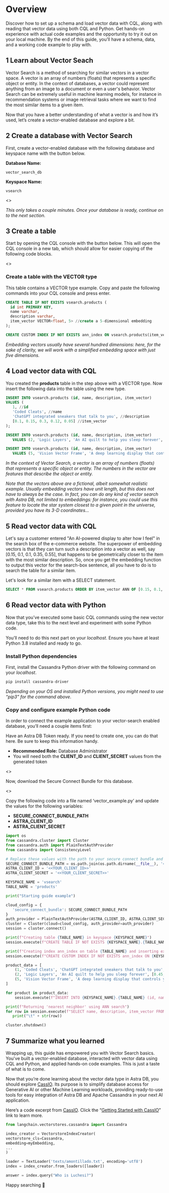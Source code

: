 # Overview
Discover how to set up a schema and load vector data with CQL, along with reading that vector data using both CQL and Python. Get hands-on experience with actual code examples and the opportunity to try it out on your local machine. By the end of this guide, you’ll have a schema, data, and a working code example to play with.

## 1 Learn about Vector Seach
Vector Search is a method of searching for similar vectors in a vector space. A vector is an array of numbers (floats) that represents a specific object or entity. In the context of databases, a vector could represent anything from an image to a document or even a user's behavior. Vector Search can be extremely useful in machine learning models, for instance in recommendation systems or image retrieval tasks where we want to find the most similar items to a given item.

Now that you have a better understanding of what a vector is and how it’s used, let’s create a vector-enabled database and explore a bit.

## 2 Create a database with Vector Search
First, create a vector-enabled database with the following database and keyspace name with the button below.

**Database Name:** 
```shell 
vector_search_db
```

**Keyspace Name:** 
```shell 
vsearch
```

<<createVectorDatabase>>
  
_This only takes a couple minutes. Once your database is ready, continue on to the next section._
  
## 3 Create a table
Start by opening the CQL console with the button below. This will open the CQL console in a new tab, which should allow for easier copying of the following code blocks.
  
<<launchCQLConsole>>
  
### Create a table with the VECTOR type
This table contains a VECTOR type example. Copy and paste the following commands into your CQL console and press enter.
  
```sql
CREATE TABLE IF NOT EXISTS vsearch.products (
  id int PRIMARY KEY,
  name varchar,
  description varchar,
  item_vector VECTOR<float, 5> //create a 5-dimensional embedding
);

CREATE CUSTOM INDEX IF NOT EXISTS ann_index ON vsearch.products(item_vector) USING 'StorageAttachedIndex';
```

_Embedding vectors usually have several hundred dimensions: here, for the sake of clarity, we will work with a simplified embedding space with just five dimensions._

## 4 Load vector data with CQL
You created the **products** table in the step above with a VECTOR type. Now insert the following data into the table using the new type.

```sql
INSERT INTO vsearch.products (id, name, description, item_vector) 
VALUES (
   1, //id
   'Coded Cleats', //name
   'ChatGPT integrated sneakers that talk to you', //description
   [0.1, 0.15, 0.3, 0.12, 0.05] //item_vector
);

INSERT INTO vsearch.products (id, name, description, item_vector) 
   VALUES (2, 'Logic Layers', 'An AI quilt to help you sleep forever', [0.45, 0.09, 0.01, 0.2, 0.11]);

INSERT INTO vsearch.products (id, name, description, item_vector) 
   VALUES (5, 'Vision Vector Frame', 'A deep learning display that controls your mood', [0.1, 0.05, 0.08, 0.3, 0.6]);
```

_In the context of Vector Search, a vector is an array of numbers (floats) that represents a specific object or entity. The numbers in the vector are features that describe the object or entity._

_Note that the vectors above are a fictional, albeit somewhat realistic example. Usually embedding vectors have unit length, but this does not have to always be the case. In fact, you can do any kind of vector search with Astra DB, not limited to embeddings: for instance, you could use this feature to locate the star system closest to a given point in the universe, provided you have its 3-D coordinates…_

## 5 Read vector data with CQL
Let's say a customer entered "An AI-powered display to alter how I feel" in the search box of the e-commerce website. The superpower of embedding vectors is that they can turn such a description into a vector as well, say [0.15, 0.1, 0.1, 0.35, 0.55], that happens to be geometrically closer to the item with the most similar description.
So, once you get the embedding function to output this vector for the search-box sentence, all you have to do is to search the table for a similar item.

Let's look for a similar item with a SELECT statement.

```sql
SELECT * FROM vsearch.products ORDER BY item_vector ANN OF [0.15, 0.1, 0.1, 0.35, 0.55] LIMIT 1;
```

## 6 Read vector data with Python
Now that you’ve executed some basic CQL commands using the new vector data type, take this to the next level and experiment with some Python code.

You’ll need to do this next part on your _localhost_. Ensure you have at least Python 3.8 installed and ready to go.
  
### Install Python dependencies
First, install the Cassandra Python driver with the following command on your _localhost_.

```python
pip install cassandra-driver
```
_Depending on your OS and installed Python versions, you might need to use “pip3” for the command above._
  
### Copy and configure example Python code
In order to connect the example application to your vector-search enabled database, you’ll need a couple items first:

Have an Astra DB Token ready. If you need to create one, you can do that here. Be sure to keep this information handy. 
   - **Recommended Role:** Database Administrator
   - You will need both the **CLIENT_ID** and **CLIENT_SECRET** values from the generated token

<<createToken>>

Now, download the Secure Connect Bundle for this database.

<<downloadSCB>>

Copy the following code into a file named ‘vector_example.py’ and update the values for the following variables: 
- **SECURE_CONNECT_BUNDLE_PATH**
- **ASTRA_CLIENT_ID**
- **ASTRA_CLIENT_SECRET** 

```python
import os
from cassandra.cluster import Cluster
from cassandra.auth import PlainTextAuthProvider
from cassandra import ConsistencyLevel

# Replace these values with the path to your secure connect bundle and the database credentials
SECURE_CONNECT_BUNDLE_PATH = os.path.join(os.path.dirname(__file__), '<<YOUR_SECURE_CONNECT_BUNDLE_PATH>>')
ASTRA_CLIENT_ID = '<<YOUR_CLIENT_ID>>'
ASTRA_CLIENT_SECRET = '<<YOUR_CLIENT_SECRET>>'

KEYSPACE_NAME = 'vsearch'
TABLE_NAME = 'products'

print("Starting guide example")

cloud_config = {
   'secure_connect_bundle': SECURE_CONNECT_BUNDLE_PATH
}
auth_provider = PlainTextAuthProvider(ASTRA_CLIENT_ID, ASTRA_CLIENT_SECRET)
cluster = Cluster(cloud=cloud_config, auth_provider=auth_provider)
session = cluster.connect()

print(f"Creating table {TABLE_NAME} in keyspace {KEYSPACE_NAME}")
session.execute(f"CREATE TABLE IF NOT EXISTS {KEYSPACE_NAME}.{TABLE_NAME} (id int PRIMARY KEY, name varchar, description varchar, item_vector VECTOR<float, 5>)")

print(f"Creating index ann_index on table {TABLE_NAME} and inserting example data")
session.execute(f"CREATE CUSTOM INDEX IF NOT EXISTS ann_index ON {KEYSPACE_NAME}.{TABLE_NAME}(item_vector) USING 'StorageAttachedIndex'")

product_data = [
    (1, 'Coded Cleats', 'ChatGPT integrated sneakers that talk to you', [0.1, 0.15, 0.3, 0.12, 0.05]),
    (2, 'Logic Layers', 'An AI quilt to help you sleep forever', [0.45, 0.09, 0.01, 0.2, 0.11]),
    (5, 'Vision Vector Frame', 'A deep learning display that controls your mood', [0.1, 0.05, 0.08, 0.3, 0.6])
]

for product in product_data:
    session.execute(f"INSERT INTO {KEYSPACE_NAME}.{TABLE_NAME} (id, name, description, item_vector) VALUES {product}")

print(f"Returning 'nearest neighbor' using ANN search")
for row in session.execute(f"SELECT name, description, item_vector FROM {KEYSPACE_NAME}.{TABLE_NAME} ORDER BY item_vector ANN OF [0.15, 0.1, 0.1, 0.35, 0.55] LIMIT 1"):
   print("\t" + str(row))

cluster.shutdown()
```
  
## 7 Summarize what you learned
Wrapping up, this guide has empowered you with Vector Search basics. You've built a vector-enabled database, interacted with vector data using CQL and Python, and applied hands-on code examples. This is just a taste of what is to come.

Now that you’re done learning about the vector data type in Astra DB, you should explore [CassIO](https://cassio.org). Its purpose is to simplify database access for Generative AI or other Machine Learning workloads, providing ready-to-use tools for easy integration of Astra DB and Apache Cassandra in your next AI application.

Here’s a code excerpt from [CassIO](https://cassio.org). Click the “[Getting Started with CassIO](https://cassio.org)” link to learn more.

```python
from langchain.vectorstores.cassandra import Cassandra

index_creator = VectorstoreIndexCreator(
vectorstore_cls=Cassandra,
embedding=myEmbedding,
...
)

loader = TextLoader('texts/amontillado.txt', encoding='utf8')
index = index_creator.from_loaders([loader])

answer = index.query("Who is Luchesi?")
```

Happy searching 🎉